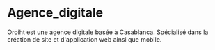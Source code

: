 # Agence_digitale
Oroiht est une agence digitale basée à Casablanca.
Spécialisé dans la création de site et d'application web ainsi que mobile.
